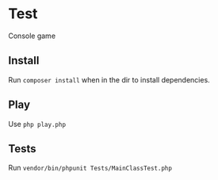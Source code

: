 # Test
Console game

## Install
Run `composer install` when in the dir to install dependencies.  

## Play

Use `php play.php` 

## Tests

Run `vendor/bin/phpunit Tests/MainClassTest.php`